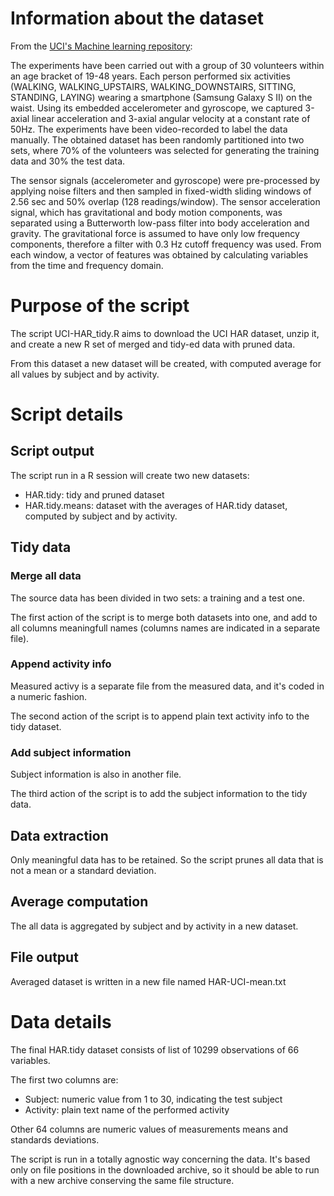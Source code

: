 # Information about the dataset
From the [UCI's Machine learning repository](http://archive.ics.uci.edu/ml/datasets/Human+Activity+Recognition+Using+Smartphones):

The experiments have been carried out with a group of 30 volunteers within an age bracket of 19-48 years. Each person performed six activities (WALKING, WALKING_UPSTAIRS, WALKING_DOWNSTAIRS, SITTING, STANDING, LAYING) wearing a smartphone (Samsung Galaxy S II) on the waist. Using its embedded accelerometer and gyroscope, we captured 3-axial linear acceleration and 3-axial angular velocity at a constant rate of 50Hz. The experiments have been video-recorded to label the data manually. The obtained dataset has been randomly partitioned into two sets, where 70% of the volunteers was selected for generating the training data and 30% the test data.

The sensor signals (accelerometer and gyroscope) were pre-processed by applying noise filters and then sampled in fixed-width sliding windows of 2.56 sec and 50% overlap (128 readings/window). The sensor acceleration signal, which has gravitational and body motion components, was separated using a Butterworth low-pass filter into body acceleration and gravity. The gravitational force is assumed to have only low frequency components, therefore a filter with 0.3 Hz cutoff frequency was used. From each window, a vector of features was obtained by calculating variables from the time and frequency domain.

# Purpose of the script
The script UCI-HAR_tidy.R aims to download the UCI HAR dataset, unzip it, and
create a new R set of merged and tidy-ed data with pruned data.

From this dataset a new dataset will be created, with computed average for all
values by subject and by activity.

# Script details
## Script output
The script run in a R session will create two new datasets:

 - HAR.tidy: tidy and pruned dataset
 - HAR.tidy.means: dataset with the averages of HAR.tidy dataset, computed by
 subject and by activity.
 
## Tidy data
### Merge all data
The source data has been divided in two sets: a training and a test one.

The first action of the script is to merge both datasets into one, and add to
all columns meaningfull names (columns names are indicated in a separate file).

### Append activity info
Measured activy is a separate file from the measured data, and it's coded in a
numeric fashion.

The second action of the script is to append plain text activity info to the
tidy dataset.

### Add subject information
Subject information is also in another file.

The third action of the script is to add the subject information to the tidy
data.

## Data extraction
Only meaningful data has to be retained. So the script prunes all data that is
not a mean or a standard deviation.

## Average computation
The all data is aggregated by subject and by activity in a new dataset.

## File output
Averaged dataset is written in a new file named HAR-UCI-mean.txt

# Data details
The final HAR.tidy dataset consists of list of 10299 observations of 66
variables.

The first two columns are:

 - Subject: numeric value from 1 to 30, indicating the test subject
 - Activity: plain text name of the performed activity
 
Other 64 columns are numeric values of measurements means and standards
deviations.

The script is run in a totally agnostic way concerning the data. It's based
only on file positions in the downloaded archive, so it should be able to run
with a new archive conserving the same file structure.
